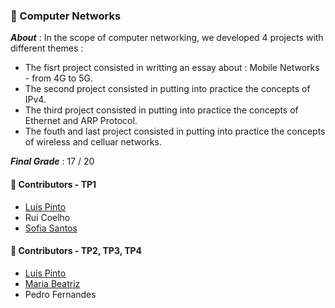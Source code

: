 ### :pushpin: Computer Networks 

***About*** : In the scope of computer networking, we developed 4 projects with different themes :
  - The fisrt project consisted in writting an essay about : Mobile Networks - from 4G to 5G.
  - The second project consisted in putting into practice the concepts of IPv4.
  - The third project consisted in putting into practice the concepts of Ethernet and ARP Protocol.
  - The fouth and last project consisted in putting into practice the concepts of wireless and celluar networks.

***Final Grade*** : 17 / 20

#### :handshake: Contributors - TP1
- [Luís Pinto](https://github.com/L-Pinto)
- Rui Coelho
- [Sofia Santos](https://github.com/RisingFisan)

#### :handshake: Contributors - TP2, TP3, TP4
- [Luís Pinto](https://github.com/L-Pinto)
- [Maria Beatriz](https://github.com/mariabeatrizmo)
- Pedro Fernandes

